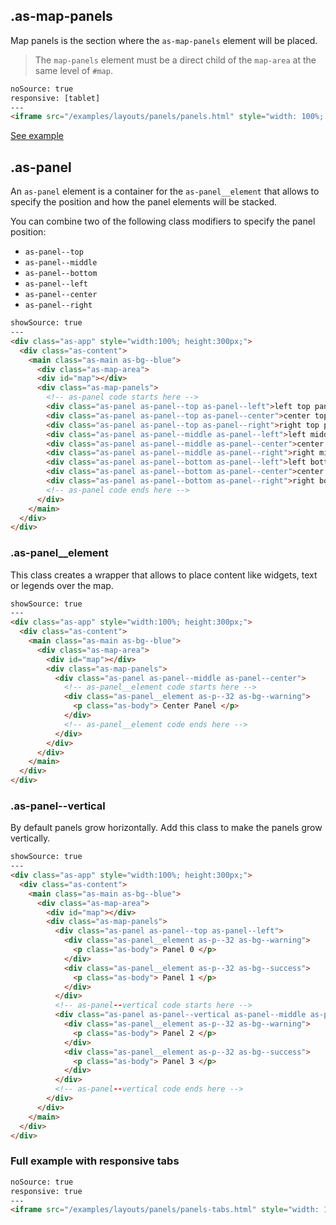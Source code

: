 ## .as-map-panels

Map panels is the section where the `as-map-panels` element will be placed.

> The `map-panels` element must be a direct child of the `map-area` at the same level of `#map`.


```html
noSource: true
responsive: [tablet]
---
<iframe src="/examples/layouts/panels/panels.html" style="width: 100%; height: 100%;">
```
[See example](/developers/airship/examples/#example-basic-panels)

## .as-panel

An `as-panel` element is a container for the `as-panel__element` that allows to specify the position and how the panel elements will be stacked.

You can combine two of the following class modifiers to specify the panel position:

- `as-panel--top`
- `as-panel--middle`
- `as-panel--bottom`
- `as-panel--left`
- `as-panel--center`
- `as-panel--right`


```html
showSource: true
---
<div class="as-app" style="width:100%; height:300px;">
  <div class="as-content">
    <main class="as-main as-bg--blue">
      <div class="as-map-area">
      <div id="map"></div>
      <div class="as-map-panels">
        <!-- as-panel code starts here -->
        <div class="as-panel as-panel--top as-panel--left">left top panel</div>
        <div class="as-panel as-panel--top as-panel--center">center top panel</div>
        <div class="as-panel as-panel--top as-panel--right">right top panel</div>
        <div class="as-panel as-panel--middle as-panel--left">left middle panel</div>
        <div class="as-panel as-panel--middle as-panel--center">center middle panel</div>
        <div class="as-panel as-panel--middle as-panel--right">right middle panel</div>
        <div class="as-panel as-panel--bottom as-panel--left">left bottom panel</div>
        <div class="as-panel as-panel--bottom as-panel--center">center bottom panel</div>
        <div class="as-panel as-panel--bottom as-panel--right">right bottom panel</div>
        <!-- as-panel code ends here -->
      </div>
    </main>
  </div>
</div>
```

### .as-panel__element

This class creates a wrapper that allows to place content like widgets, text or legends over the map.


```html
showSource: true
---
<div class="as-app" style="width:100%; height:300px;">
  <div class="as-content">
    <main class="as-main as-bg--blue">
      <div class="as-map-area">
        <div id="map"></div>
        <div class="as-map-panels">
          <div class="as-panel as-panel--middle as-panel--center">
            <!-- as-panel__element code starts here -->
            <div class="as-panel__element as-p--32 as-bg--warning">
              <p class="as-body"> Center Panel </p>
            </div>
            <!-- as-panel__element code ends here -->
          </div>
        </div>
      </div>
    </main>
  </div>
</div>
```


### .as-panel--vertical

By default panels grow horizontally. Add this class to make the panels grow vertically.

```html
showSource: true
---
<div class="as-app" style="width:100%; height:300px;">
  <div class="as-content">
    <main class="as-main as-bg--blue">
      <div class="as-map-area">
        <div id="map"></div>
        <div class="as-map-panels">
          <div class="as-panel as-panel--top as-panel--left">
            <div class="as-panel__element as-p--32 as-bg--warning">
              <p class="as-body"> Panel 0 </p>
            </div>
            <div class="as-panel__element as-p--32 as-bg--success">
              <p class="as-body"> Panel 1 </p>
            </div>
          </div>
          <!-- as-panel--vertical code starts here -->
          <div class="as-panel as-panel--vertical as-panel--middle as-panel--right">
            <div class="as-panel__element as-p--32 as-bg--warning">
              <p class="as-body"> Panel 2 </p>
            </div>
            <div class="as-panel__element as-p--32 as-bg--success">
              <p class="as-body"> Panel 3 </p>
            </div>
          </div>
          <!-- as-panel--vertical code ends here -->
        </div>
      </div>
    </main>
  </div>
</div>
```

### Full example with responsive tabs

```html
noSource: true
responsive: true
---
<iframe src="/examples/layouts/panels/panels-tabs.html" style="width: 100%; height: 100%;">
```
